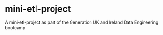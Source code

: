 # mini-etl-project
A mini-etl-project as part of the Generation UK and Ireland Data Engineering bootcamp
